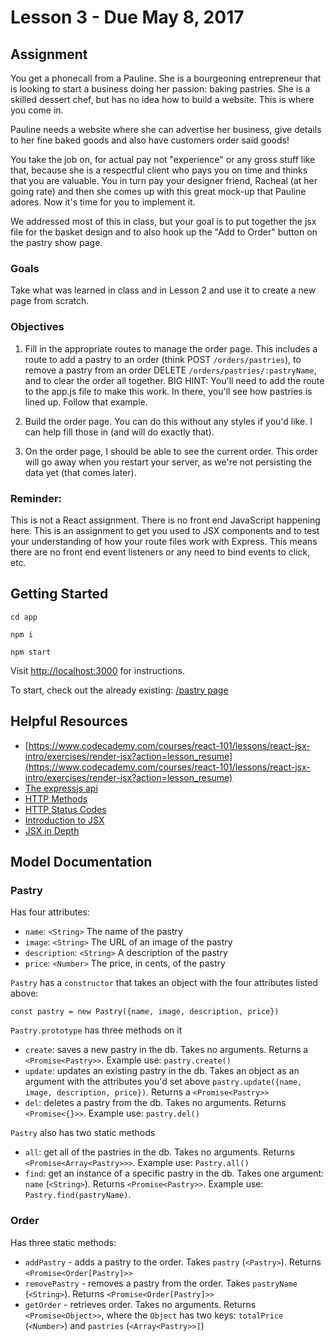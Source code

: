# Lesson 3 - Due May 8, 2017

## Assignment

You get a phonecall from a Pauline. She is a bourgeoning entrepreneur
that is looking to start a business doing her passion: baking pastries. She is
a skilled dessert chef, but has no idea how to build a website. This is where
you come in.

Pauline needs a website where she can advertise her business, give
details to her fine baked goods and also have customers order said goods!

You take the job on, for actual pay not "experience" or any gross stuff like that,
because she is a respectful client who pays you on time and thinks that you are
valuable. You in turn pay your designer friend, Racheal (at her going rate) and
then she comes up with this great mock-up that Pauline adores. Now it's
time for you to implement it.

We addressed most of this in class, but your goal is to put together the jsx file for
the basket design and to also hook up the "Add to Order" button on the pastry show
page.

### Goals

Take what was learned in class and in Lesson 2 and use it to create a new page
from scratch.

### Objectives

1. Fill in the appropriate routes to manage the order page. This includes a route to
add a pastry to an order (think POST `/orders/pastries`), to remove a pastry from an order
DELETE `/orders/pastries/:pastryName`, and to clear the order all together. BIG HINT:
You'll need to add the route to the app.js file to make this work. In there, you'll
see how pastries is lined up. Follow that example.

2. Build the order page. You can do this without any styles if you'd like. I can help
fill those in (and will do exactly that).

3. On the order page, I should be able to see the current order. This order will go away
when you restart your server, as we're not persisting the data yet (that comes later).


### Reminder:

This is not a React assignment. There is no front end JavaScript happening here. This
is an assignment to get you used to JSX components and to test your understanding of
how your route files work with Express. This means there are no front end event listeners
or any need to bind events to click, etc.

## Getting Started

`cd app`

`npm i`

`npm start`

Visit <a href="http://localhost:3000">http://localhost:3000</a> for instructions.

To start, check out the already existing: <a href='/pastries'>/pastry page</a>


## Helpful Resources

- [https://www.codecademy.com/courses/react-101/lessons/react-jsx-intro/exercises/render-jsx?action=lesson_resume](https://www.codecademy.com/courses/react-101/lessons/react-jsx-intro/exercises/render-jsx?action=lesson_resume)
- [The expressjs api](http://expressjs.com/en/4x/api.html)
- [HTTP Methods](https://developer.mozilla.org/en-US/docs/Web/HTTP/Methods)
- [HTTP Status Codes](https://en.wikipedia.org/wiki/List_of_HTTP_status_codes)
- [Introduction to JSX](https://facebook.github.io/react/docs/introducing-jsx.html)
- [JSX in Depth](https://facebook.github.io/react/docs/jsx-in-depth.html)

## Model Documentation

### Pastry

Has four attributes:

- `name`: `<String>` The name of the pastry
- `image`: `<String>` The URL of an image of the pastry
- `description`: `<String>` A description of the pastry
- `price`: `<Number>` The price, in cents, of the pastry

`Pastry` has a `constructor` that takes an object with the four attributes listed above:

`const pastry = new Pastry({name, image, description, price})`

`Pastry.prototype` has three methods on it

- `create`: saves a new pastry in the db. Takes no arguments. Returns a `<Promise<Pastry>>`. Example use: `pastry.create()`
- `update`: updates an existing pastry in the db. Takes an object as an argument with the attributes you'd set above `pastry.update({name, image, description, price})`. Returns a `<Promise<Pastry>>`
- `del`: deletes a pastry from the db. Takes no arguments. Returns `<Promise<{}>>`. Example use: `pastry.del()`

`Pastry` also has two static methods

- `all`: get all of the pastries in the db. Takes no arguments. Returns `<Promise<Array<Pastry>>>`. Example use: `Pastry.all()`
- `find`: get an instance of a specific pastry in the db. Takes one argument: `name` (`<String>`). Returns `<Promise<Pastry>>`. Example use: `Pastry.find(pastryName)`.

### Order

Has three static methods:

- `addPastry` - adds a pastry to the order. Takes `pastry` (`<Pastry>`). Returns `<Promise<Order[Pastry]>>`
- `removePastry` - removes a pastry from the order. Takes `pastryName` (`<String>`).  Returns `<Promise<Order[Pastry]>>`
- `getOrder` - retrieves order. Takes no arguments. Returns `<Promise<Object>>`, where the `Object` has two keys: `totalPrice` (`<Number>`) and `pastries` (`<Array<Pastry>>]`)
